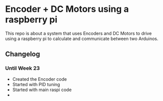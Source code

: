 # Encoder + DC Motors using a raspberry pi
This repo is about a system that uses Encoders and DC Motors to drive using a raspberry pi to calculate and communicate between two Arduinos. 

## Changelog
### Until Week 23
- Created the Encoder code
- Started with PID tuning
- Started with main raspi code
- 
